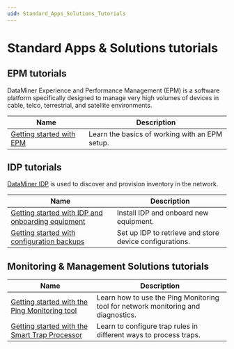 ```yaml
---
uid: Standard_Apps_Solutions_Tutorials
---
```


# Standard Apps & Solutions tutorials

## EPM tutorials

DataMiner Experience and Performance Management (EPM) is a software platform specifically designed to manage very high volumes of devices in cable, telco, terrestrial, and satellite environments.

| Name | Description |
|--|--|
| [Getting started with EPM](xref:EPM_Introduction_Tutorial) | Learn the basics of working with an EPM setup. |

## IDP tutorials

[DataMiner IDP](xref:SolIDP) is used to discover and provision inventory in the network.

| Name | Description |
|--|--|
| [Getting started with IDP and onboarding equipment](xref:IDP_Tutorial_DiscoveryAndProvisioning) | Install IDP and onboard new equipment. |
| [Getting started with configuration backups](xref:IDP_Tutorial_TakeConfigurationBackup) | Set up IDP to retrieve and store device configurations. |

## Monitoring & Management Solutions tutorials

| Name | Description |
|--|--|
| [Getting started with the Ping Monitoring tool](xref:Tutorial_Apps_Ping_Monitoring_App) | Learn how to use the Ping Monitoring tool for network monitoring and diagnostics. |
| [Getting started with the Smart Trap Processor](xref:Smart_Trap_Processor_Tutorial) | Learn to configure trap rules in different ways to process traps. |

